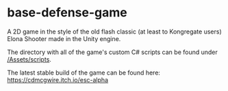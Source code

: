 # base-defense-game

A 2D game in the style of the old flash classic (at least to Kongregate users) Elona Shooter made in the Unity engine.

The directory with all of the game's custom C# scripts can be found under [/Assets/scripts](https://github.com/CDMcGwire/base-defense-game/tree/master/Assets/scripts).

The latest stable build of the game can be found here: https://cdmcgwire.itch.io/esc-alpha
